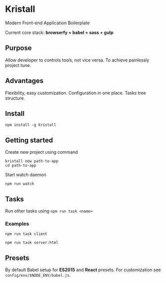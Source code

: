 # Kristall
Modern Front-end Application Boilerplate

Current core stack: **browserfy + babel + sass + gulp**

## Purpose
Allow developer to controls tools, not vice versa. To achieve painlessly project tune.

## Advantages
Flexibility, easy customization. Configuration in one place. Tasks tree structure.

## Install

```
npm install -g kristall
```

## Getting started
 
Create new project using command

```
kristall new path-to-app
cd path-to-app
```

Start watch daemon

```
npm run watch
```

## Tasks
Run other tasks using `npm run task <name>`

### Examples
```
npm run task client
```

```
npm run task server:html
```

## Presets
By default Babel setup for **ES2015** and **React** presets. 
For customization see `config/env/$NODE_ENV/babel.js`.